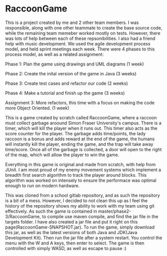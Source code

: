 # RaccoonGame
This is a project created by me and 2 other team members. I was responsible, along with one other teammate to create the base source code, while the remaining team memeber worked mostly on tests. However, there was lots of help between each of these repsonibilities. I also had a friend help with music development. We used the agile development process model, and held sprint meetings each week. There were 4 phases to this process model, as well as a related assignment:

Phase 1: Plan the game using drawings and UML diagrams (1 week)

Phase 2: Create the inital version of the game in Java (3 weeks)

Phase 3: Create test cases and refactor our code (2 weeks)

Phase 4: Make a tutorial and finish up the game (3 weeks)

Assignment 3: More refactors, this time with a focus on making the code more Object Oriented. (1 week)

This is a game created by scratch called RaccoonGame, where a raccoon must collect garbage aroound Simon Fraser University's campus. There is a timer, which will kill the player when it runs out. This timer also acts as the score counter for the player. The garbage adds time/points, the lady raccoon is a bonus and adds reward at the end of the game, the humans will instantly kill the player, ending the game, and the trap will take away time/score. Once all of the garbage is collected, a door will open to the right of the map, which will allow the player to win the game.

Everything in this game is original and made from scratch, with help from JUnit. I am most proud of my enemy movement systems which implement a breadth first search algorithm to track the player around blocks. This algorithm was worked on intensely to ensure the performace was optimal enough to run on modern hardware.

This was cloned from a school gitlab repository, and as such the repository is a bit of a mess. However, I decided to not clean this up as I feel the history of the repository shows my ability to work with my team using git effectively. As such the game is contained in master/phase2-3/RaccoonGame, to compile use maven compile, and find the jar file in the targets folder. I have also created a jar file and put it right on this page(RaccoonGame-SNAPSHOT.jar). To run the game, simply download this jar, as well as the latest versions of both Java and JDK(Java Development Kit). Then run the jar file after a system restart. You control the menu with the W and A keys, then enter to select. The game is then controlled with simply WASD, as well as escape to pause :)
